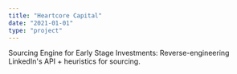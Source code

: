 ```yaml
---
title: "Heartcore Capital"
date: "2021-01-01"
type: "project"
---
```


Sourcing Engine for Early Stage Investments: Reverse-engineering LinkedIn's API + heuristics for sourcing. 